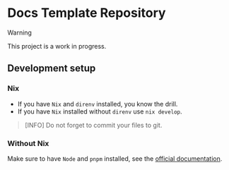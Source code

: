 # Docs Template Repository

> [!WARNING]
> This project is a work in progress.

## Development setup

### Nix

- If you have `Nix` and `direnv` installed, you know the drill.
- If you have `Nix` installed without  `direnv` use `nix develop`.

> [INFO]
> Do not forget to commit your files to git.

### Without Nix

Make sure to have `Node` and `pnpm` installed, see the [official documentation](https://pnpm.io/installation).
